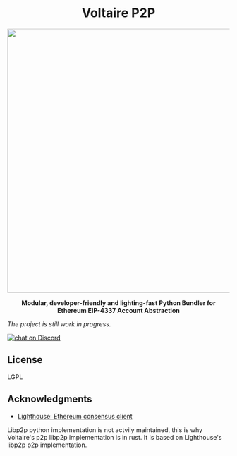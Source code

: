<div align="center">
  <h1 align="center">Voltaire P2P</h1>
</div>

<!-- PROJECT LOGO -->

<div align="center">
  <img src="https://user-images.githubusercontent.com/7014833/220775957-8add0c20-97d0-4bad-8f7c-fefb6df52ae2.png" height=600>
  <p>
    <b>
      Modular, developer-friendly and lighting-fast Python Bundler for Ethereum EIP-4337 Account Abstraction
    </b>
   </p>
</div>

*The project is still work in progress.*

<p>
  <a href="https://discord.gg/NM5HakA9nC">
    <img 
      src="https://img.shields.io/discord/985647134378430515?logo=discord"
      alt="chat on Discord">
  </a>
</p>

<!-- LICENSE -->
## License
LGPL

<!-- ACKNOWLEDGMENTS -->
## Acknowledgments

* <a href='https://github.com/sigp/lighthouse'>Lighthouse: Ethereum consensus client</a>

Libp2p python implementation is not actvily maintained, this is why Voltaire's p2p libp2p implementation is in rust. It is based on Lighthouse's libp2p p2p implementation.